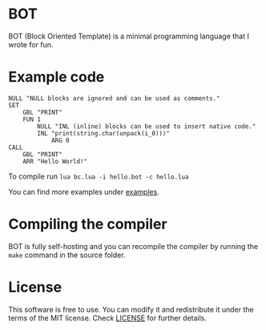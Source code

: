# BOT
BOT (Block Oriented Template) is a minimal programming language that I wrote for fun.
# Example code
```
NULL "NULL blocks are ignored and can be used as comments."
SET
	GBL "PRINT"
	FUN 1
		NULL "INL (inline) blocks can be used to insert native code."
		INL "print(string.char(unpack(i_0)))"
			ARG 0
CALL
	GBL "PRINT"
	ARR "Hello World!"
```
To compile run ``lua bc.lua -i hello.bot -c hello.lua``

You can find more examples under [examples](examples).
# Compiling the compiler
BOT is fully self-hosting and you can recompile the compiler by running the ``make`` command in the source folder.
# License
This software is free to use. You can modify it and redistribute it under the terms of the 
MIT license. Check [LICENSE](LICENSE) for further details.
